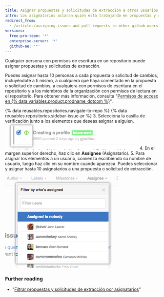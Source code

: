 ```yaml
---
title: Asignar propuestas y solicitudes de extracción a otros usuarios de GitHub
intro: Los asignatarios aclaran quién está trabajando en propuestas y solicitudes de extracción específicas.
redirect_from:
  - /articles/assigning-issues-and-pull-requests-to-other-github-users
versions:
  free-pro-team: '*'
  enterprise-server: '*'
  github-ae: '*'
---
```


Cualquier persona con permisos de escritura en un repositorio puede asignar propuestas y solicitudes de extracción.

Puedes asignar hasta 10 personas a cada propuesta o solicitud de cambios, incluyéndote a ti mismo, a cualquiera que haya comentado en la propuesta o solicitud de cambios, a cualquiera con permisos de escritura en el repositorio y a los miembros de la organización con permisos de lectura en el repositorio. Para obtener más información, consulta "[Permisos de acceso en {% data variables.product.prodname_dotcom %}](/articles/access-permissions-on-github)".

{% data reusables.repositories.navigate-to-repo %}
{% data reusables.repositories.sidebar-issue-pr %}
3. Selecciona la casilla de verificación junto a los elementos que deseas asignar a alguien. ![Casilla de verificación de metadatos de propuestas](/assets/images/help/issues/issues_assign_checkbox.png)
4. En el margen superior derecho, haz clic en **Assignee** (Asignatario).
5. Para asignar los elementos a un usuario, comienza escribiendo su nombre de usuario, luego haz clic en su nombre cuando aparezca. Puedes seleccionar y asignar hasta 10 asignatarios a una propuesta o solicitud de extracción. ![Desplegable de la asignación de propuestas](/assets/images/help/issues/issues_assigning_dropdown.png)

### Further reading

* "[Filtrar propuestas y solicitudes de extracción por asignatarios](/articles/filtering-issues-and-pull-requests-by-assignees)"
